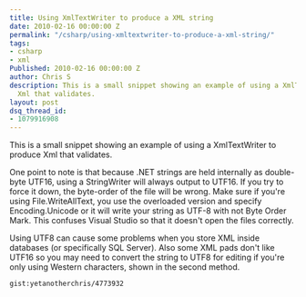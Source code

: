 ```yaml
---
title: Using XmlTextWriter to produce a XML string
date: 2010-02-16 00:00:00 Z
permalink: "/csharp/using-xmltextwriter-to-produce-a-xml-string/"
tags:
- csharp
- xml
Published: 2010-02-16 00:00:00 Z
author: Chris S
description: This is a small snippet showing an example of using a XmlTextWriter to produce
  Xml that validates.
layout: post
dsq_thread_id:
- 1079916908
---
```


This is a small snippet showing an example of using a XmlTextWriter to produce Xml that validates.

One point to note is that because .NET strings are held internally as double-byte UTF16, using a StringWriter will always output to UTF16. If you try to force it down, the byte-order of the file will be wrong. Make sure if you're using File.WriteAllText, you use the overloaded version and specify Encoding.Unicode or it will write your string as UTF-8 with not Byte Order Mark. This confuses Visual Studio so that it doesn't open the files correctly.

<!--more-->

Using UTF8 can cause some problems when you store XML inside databases (or specifically SQL Server). Also some XML pads don't like UTF16 so you may need to convert the string to UTF8 for editing if you're only using Western characters, shown in the second method.

`gist:yetanotherchris/4773932`